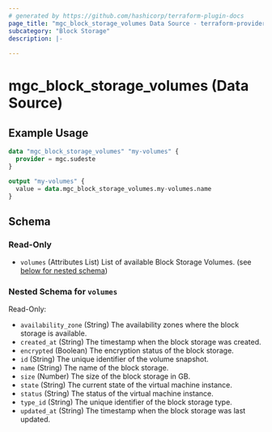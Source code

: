 ```yaml
---
# generated by https://github.com/hashicorp/terraform-plugin-docs
page_title: "mgc_block_storage_volumes Data Source - terraform-provider-mgc"
subcategory: "Block Storage"
description: |-
  
---
```


# mgc_block_storage_volumes (Data Source)



## Example Usage

```terraform
data "mgc_block_storage_volumes" "my-volumes" {
  provider = mgc.sudeste
}

output "my-volumes" {
  value = data.mgc_block_storage_volumes.my-volumes.name
}
```

<!-- schema generated by tfplugindocs -->
## Schema

### Read-Only

- `volumes` (Attributes List) List of available Block Storage Volumes. (see [below for nested schema](#nestedatt--volumes))

<a id="nestedatt--volumes"></a>
### Nested Schema for `volumes`

Read-Only:

- `availability_zone` (String) The availability zones where the block storage is available.
- `created_at` (String) The timestamp when the block storage was created.
- `encrypted` (Boolean) The encryption status of the block storage.
- `id` (String) The unique identifier of the volume snapshot.
- `name` (String) The name of the block storage.
- `size` (Number) The size of the block storage in GB.
- `state` (String) The current state of the virtual machine instance.
- `status` (String) The status of the virtual machine instance.
- `type_id` (String) The unique identifier of the block storage type.
- `updated_at` (String) The timestamp when the block storage was last updated.
